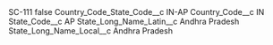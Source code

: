 <?xml version="1.0" encoding="UTF-8"?>
<CustomMetadata xmlns="http://soap.sforce.com/2006/04/metadata" xmlns:xsi="http://www.w3.org/2001/XMLSchema-instance" xmlns:xsd="http://www.w3.org/2001/XMLSchema">
    <label>SC-111</label>
    <protected>false</protected>
    <values>
        <field>Country_Code_State_Code__c</field>
        <value xsi:type="xsd:string">IN-AP</value>
    </values>
    <values>
        <field>Country_Code__c</field>
        <value xsi:type="xsd:string">IN</value>
    </values>
    <values>
        <field>State_Code__c</field>
        <value xsi:type="xsd:string">AP</value>
    </values>
    <values>
        <field>State_Long_Name_Latin__c</field>
        <value xsi:type="xsd:string">Andhra Pradesh</value>
    </values>
    <values>
        <field>State_Long_Name_Local__c</field>
        <value xsi:type="xsd:string">Andhra Pradesh</value>
    </values>
</CustomMetadata>

